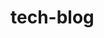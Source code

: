 # tech-blog

<!-- https://git.heroku.com/arcane-everglades-72967.git -->
<!-- https://arcane-everglades-72967.herokuapp.com -->